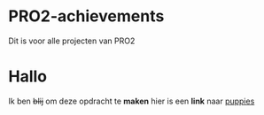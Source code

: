 # PRO2-achievements
Dit is voor alle projecten van PRO2

# Hallo 
Ik ben ~~blij~~ om deze opdracht te **maken**
hier is een __link__ naar [puppies](https://www.google.com/search?q=puppies&sxsrf=ACYBGNSiq194h8iDngG_IFBa2jKcoMR0cA:1569488931704&source=lnms&tbm=isch&sa=X&ved=0ahUKEwiB9YLyke7kAhVMb1AKHVQqDk4Q_AUIEigB&biw=1536&bih=754)


